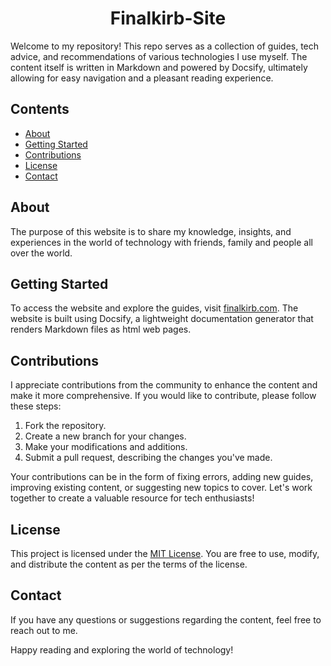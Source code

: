 <div align="center">

# Finalkirb-Site

</div>

Welcome to my repository! This repo serves as a collection of guides, tech advice, and recommendations of various technologies I use myself. The content itself is written in Markdown and powered by Docsify, ultimately allowing for easy navigation and a pleasant reading experience.

## Contents

- [About](#about)
- [Getting Started](#getting-started)
- [Contributions](#contributions)
- [License](#license)
- [Contact](#contact)

## About

The purpose of this website is to share my knowledge, insights, and experiences in the world of technology with friends, family and people all over the world.

## Getting Started

To access the website and explore the guides, visit [finalkirb.com](https://finalkirb.com). The website is built using Docsify, a lightweight documentation generator that renders Markdown files as html web pages.

## Contributions

I appreciate contributions from the community to enhance the content and make it more comprehensive. If you would like to contribute, please follow these steps:

1. Fork the repository.
2. Create a new branch for your changes.
3. Make your modifications and additions.
4. Submit a pull request, describing the changes you've made.

Your contributions can be in the form of fixing errors, adding new guides, improving existing content, or suggesting new topics to cover. Let's work together to create a valuable resource for tech enthusiasts!

## License

This project is licensed under the [MIT License](LICENSE). You are free to use, modify, and distribute the content as per the terms of the license.

## Contact

If you have any questions or suggestions regarding the content, feel free to reach out to me.

Happy reading and exploring the world of technology!
